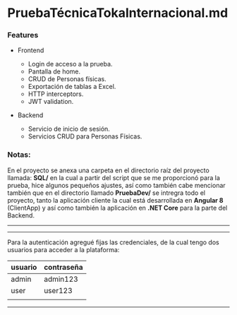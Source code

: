 ﻿# PruebaTécnicaTokaInternacional.md

### Features

+ Frontend
  + Login de acceso a la prueba.
  + Pantalla de home.
  + CRUD de Personas físicas.
  + Exportación de tablas a Excel.
  + HTTP interceptors.
  + JWT validation.

+ Backend
  + Servicio de inicio de sesión.
  + Servicios CRUD para Personas Físicas.


### Notas:

En el proyecto se anexa una carpeta en el directorio raíz del proyecto llamada: **SQL/** en la cual a partir del script que se me proporcionó para la prueba, hice algunos pequeños ajustes, así como también cabe mencionar también que en el directorio llamado  **PruebaDev/** se intregra todo el proyecto, tanto la aplicación cliente la cual está desarrollada en **Angular 8** (ClientApp) y así como también la aplicación en **.NET Core** para la parte del Backend.

---
****

Para la autenticación agregué fijas las credenciales, de la cual tengo dos usuarios para acceder a la plataforma:

| usuario | contraseña |
|---------|------------|
| admin   | admin123   |
| user    | user123    |
|         |            |

---
